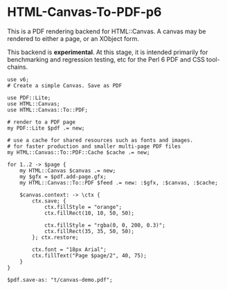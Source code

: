 # HTML-Canvas-To-PDF-p6

This is a PDF rendering backend for HTML::Canvas. A canvas may be rendered to either a page, or an XObject form.

This backend is **experimental**. At this stage, it is intended primarily for benchmarking and regression testing, etc for the Perl 6 PDF and CSS tool-chains.

```
use v6;
# Create a simple Canvas. Save as PDF

use PDF::Lite;
use HTML::Canvas;
use HTML::Canvas::To::PDF;

# render to a PDF page
my PDF::Lite $pdf .= new;

# use a cache for shared resources such as fonts and images.
# for faster production and smaller multi-page PDF files
my HTML::Canvas::To::PDF::Cache $cache .= new;

for 1..2 -> $page {
    my HTML::Canvas $canvas .= new;
    my $gfx = $pdf.add-page.gfx;
    my HTML::Canvas::To::PDF $feed .= new: :$gfx, :$canvas, :$cache;

    $canvas.context: -> \ctx {
        ctx.save; {
            ctx.fillStyle = "orange";
            ctx.fillRect(10, 10, 50, 50);

            ctx.fillStyle = "rgba(0, 0, 200, 0.3)";
            ctx.fillRect(35, 35, 50, 50);
        }; ctx.restore;

        ctx.font = "18px Arial";
        ctx.fillText("Page $page/2", 40, 75);
    }
}

$pdf.save-as: "t/canvas-demo.pdf";
```
